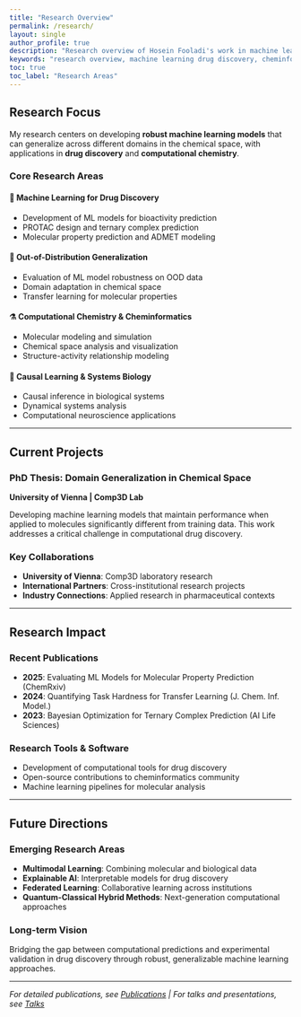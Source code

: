 ```yaml
---
title: "Research Overview"
permalink: /research/
layout: single
author_profile: true
description: "Research overview of Hosein Fooladi's work in machine learning, drug discovery, and computational chemistry"
keywords: "research overview, machine learning drug discovery, cheminformatics research, out-of-distribution generalization"
toc: true
toc_label: "Research Areas"
---
```


## Research Focus

My research centers on developing **robust machine learning models** that can generalize across different domains in the chemical space, with applications in **drug discovery** and **computational chemistry**.

### Core Research Areas

#### 🧬 Machine Learning for Drug Discovery
- Development of ML models for bioactivity prediction
- PROTAC design and ternary complex prediction
- Molecular property prediction and ADMET modeling

#### 🎯 Out-of-Distribution Generalization
- Evaluation of ML model robustness on OOD data
- Domain adaptation in chemical space
- Transfer learning for molecular properties

#### ⚗️ Computational Chemistry & Cheminformatics
- Molecular modeling and simulation
- Chemical space analysis and visualization
- Structure-activity relationship modeling

#### 🔄 Causal Learning & Systems Biology
- Causal inference in biological systems
- Dynamical systems analysis
- Computational neuroscience applications

---

## Current Projects

### PhD Thesis: Domain Generalization in Chemical Space
**University of Vienna | Comp3D Lab**

Developing machine learning models that maintain performance when applied to molecules significantly different from training data. This work addresses a critical challenge in computational drug discovery.

### Key Collaborations
- **University of Vienna**: Comp3D laboratory research
- **International Partners**: Cross-institutional research projects
- **Industry Connections**: Applied research in pharmaceutical contexts

---

## Research Impact

### Recent Publications
- **2025**: Evaluating ML Models for Molecular Property Prediction (ChemRxiv)
- **2024**: Quantifying Task Hardness for Transfer Learning (J. Chem. Inf. Model.)
- **2023**: Bayesian Optimization for Ternary Complex Prediction (AI Life Sciences)

### Research Tools & Software
- Development of computational tools for drug discovery
- Open-source contributions to cheminformatics community
- Machine learning pipelines for molecular analysis

---

## Future Directions

### Emerging Research Areas
- **Multimodal Learning**: Combining molecular and biological data
- **Explainable AI**: Interpretable models for drug discovery
- **Federated Learning**: Collaborative learning across institutions
- **Quantum-Classical Hybrid Methods**: Next-generation computational approaches

### Long-term Vision
Bridging the gap between computational predictions and experimental validation in drug discovery through robust, generalizable machine learning approaches.

---

*For detailed publications, see [Publications](/publications/) | For talks and presentations, see [Talks](/talks/)*